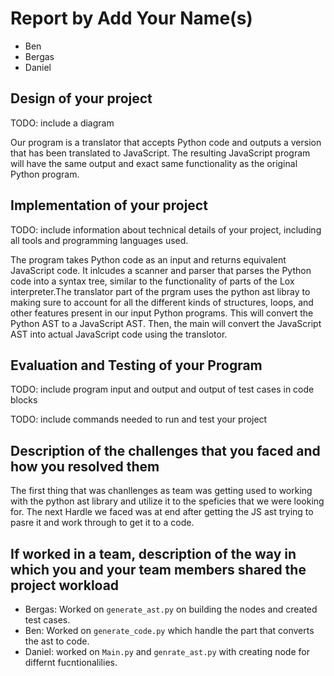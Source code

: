 # Report by Add Your Name(s)
- Ben 
- Bergas
- Daniel 

## Design of your project

TODO: include a diagram

Our program is a translator that accepts Python code and outputs a version that has been translated to JavaScript. The resulting JavaScript program will have the same output and exact same functionality as the original Python program.

## Implementation of your project

TODO: include information about technical details of your project, including all tools and programming languages used.

The program takes Python code as an input and returns equivalent JavaScript code. It inlcudes a scanner and parser that parses the Python code into a syntax tree, similar to the functionality of parts of the Lox interpreter.The translator part of the prgram uses the python ast libray to making sure to account for all the different kinds of structures, loops, and other features present in our input Python programs. This will convert the Python AST to a JavaScript AST. Then, the main will convert the JavaScript AST into actual JavaScript code using the translotor.

## Evaluation and Testing of your Program

TODO: include program input and output and output of test cases in code blocks

TODO: include commands needed to run and test your project

## Description of the challenges that you faced and how you resolved them

The first thing that was chanllenges as team was getting used to working with the python ast library and utilize it to the speficies that we were looking for. The next Hardle we faced was at end after getting the JS ast trying to pasre it and work through to get it to a code.

## If worked in a team, description of the way in which you and your team members shared the project workload

- Bergas: Worked on `generate_ast.py` on building the nodes and created test cases. 
- Ben: Worked on `generate_code.py` which handle the part that converts the ast to code.
- Daniel: worked on `Main.py` and `genrate_ast.py` with creating node for differnt fucntionalilies. 
